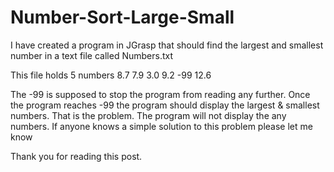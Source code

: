 # Number-Sort-Large-Small
I have created a program in JGrasp that should find the largest and smallest number in a text file called Numbers.txt

This file holds  5 numbers 
8.7
7.9
3.0
9.2
-99
12.6

The -99 is supposed to stop the program from reading any further. 
Once the program reaches -99 the program should display the largest & smallest numbers.
That is the problem. The program will not display the any numbers. If anyone knows a simple solution to this problem please let me know

Thank you for reading this post.
